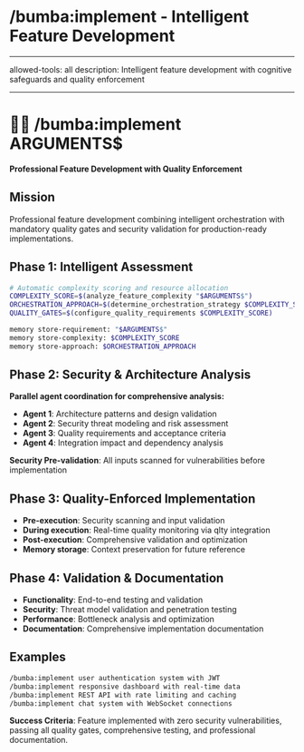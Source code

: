 # /bumba:implement - Intelligent Feature Development

---

allowed-tools: all
description: Intelligent feature development with cognitive safeguards and quality enforcement

---

# 🏁🏁 /bumba:implement ARGUMENTS$

**Professional Feature Development with Quality Enforcement**

## Mission

Professional feature development combining intelligent orchestration with mandatory quality gates and security validation for production-ready implementations.

## Phase 1: Intelligent Assessment

```bash
# Automatic complexity scoring and resource allocation
COMPLEXITY_SCORE=$(analyze_feature_complexity "$ARGUMENTS$")
ORCHESTRATION_APPROACH=$(determine_orchestration_strategy $COMPLEXITY_SCORE)
QUALITY_GATES=$(configure_quality_requirements $COMPLEXITY_SCORE)

memory store-requirement: "$ARGUMENTS$"
memory store-complexity: $COMPLEXITY_SCORE
memory store-approach: $ORCHESTRATION_APPROACH
```

## Phase 2: Security & Architecture Analysis

**Parallel agent coordination for comprehensive analysis:**

- **Agent 1**: Architecture patterns and design validation
- **Agent 2**: Security threat modeling and risk assessment
- **Agent 3**: Quality requirements and acceptance criteria
- **Agent 4**: Integration impact and dependency analysis

**Security Pre-validation**: All inputs scanned for vulnerabilities before implementation

## Phase 3: Quality-Enforced Implementation

- **Pre-execution**: Security scanning and input validation
- **During execution**: Real-time quality monitoring via qlty integration
- **Post-execution**: Comprehensive validation and optimization
- **Memory storage**: Context preservation for future reference

## Phase 4: Validation & Documentation

- **Functionality**: End-to-end testing and validation
- **Security**: Threat model validation and penetration testing
- **Performance**: Bottleneck analysis and optimization
- **Documentation**: Comprehensive implementation documentation

## Examples

```bash
/bumba:implement user authentication system with JWT
/bumba:implement responsive dashboard with real-time data
/bumba:implement REST API with rate limiting and caching
/bumba:implement chat system with WebSocket connections
```

**Success Criteria**: Feature implemented with zero security vulnerabilities, passing all quality gates, comprehensive testing, and professional documentation.
